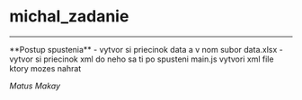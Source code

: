 # michal_zadanie
<hr>
**Postup spustenia**
- vytvor si priecinok data a v nom subor data.xlsx
- vytvor si priecinok xml do neho sa ti po spusteni main.js vytvori xml file ktory mozes nahrat 

*Matus Makay*
